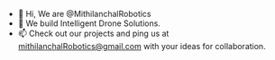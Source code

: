 - 👋 Hi, We are @MithilanchalRobotics
- 💞️ We build Intelligent Drone Solutions.
- 📫 Check out our projects and ping us at mithilanchalRobotics@gmail.com with your ideas for collaboration.

<!---
MithilanchalRobotics/MithilanchalRobotics is a ✨ special ✨ repository because its `README.md` (this file) appears on your GitHub profile.
You can click the Preview link to take a look at your changes.
--->
